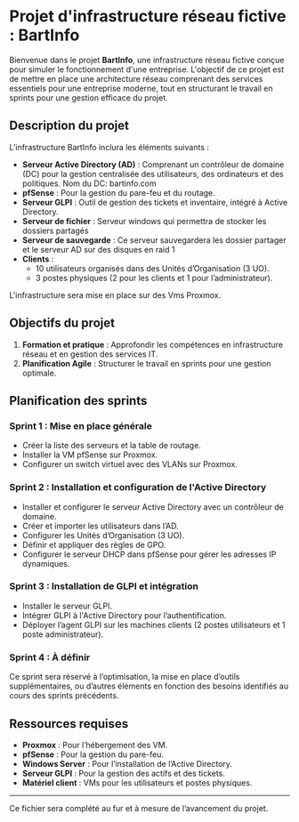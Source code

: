 # Projet d'infrastructure réseau fictive : BartInfo

Bienvenue dans le projet **BartInfo**, une infrastructure réseau fictive conçue pour simuler le fonctionnement d'une entreprise. L'objectif de ce projet est de mettre en place une architecture réseau comprenant des services essentiels pour une entreprise moderne, tout en structurant le travail en sprints pour une gestion efficace du projet.

## Description du projet

L’infrastructure BartInfo inclura les éléments suivants :

- **Serveur Active Directory (AD)** : Comprenant un contrôleur de domaine (DC) pour la gestion centralisée des utilisateurs, des ordinateurs et des politiques. Nom du DC: bartinfo.com
- **pfSense** : Pour la gestion du pare-feu et du routage.
- **Serveur GLPI** : Outil de gestion des tickets et inventaire, intégré à Active Directory.
- **Serveur de fichier** : Serveur windows qui permettra de stocker les dossiers partagés
- **Serveur de sauvegarde** : Ce serveur sauvegardera les dossier partager et le serveur AD sur des disques en raid 1
- **Clients** :
  - 10 utilisateurs organisés dans des Unités d’Organisation (3 UO).
  - 3 postes physiques (2 pour les clients et 1 pour l’administrateur).


L'infrastructure sera mise en place sur des Vms Proxmox.

## Objectifs du projet

1. **Formation et pratique** : Approfondir les compétences en infrastructure réseau et en gestion des services IT.
2. **Planification Agile** : Structurer le travail en sprints pour une gestion optimale.

## Planification des sprints

### Sprint 1 : Mise en place générale
- Créer la liste des serveurs et la table de routage.
- Installer la VM pfSense sur Proxmox.
- Configurer un switch virtuel avec des VLANs sur Proxmox.

### Sprint 2 : Installation et configuration de l'Active Directory
- Installer et configurer le serveur Active Directory avec un contrôleur de domaine.
- Créer et importer les utilisateurs dans l’AD.
- Configurer les Unités d’Organisation (3 UO).
- Définir et appliquer des règles de GPO.
- Configurer le serveur DHCP dans pfSense pour gérer les adresses IP dynamiques.

### Sprint 3 : Installation de GLPI et intégration
- Installer le serveur GLPI.
- Intégrer GLPI à l'Active Directory pour l’authentification.
- Déployer l’agent GLPI sur les machines clients (2 postes utilisateurs et 1 poste administrateur).

### Sprint 4 : À définir
Ce sprint sera réservé à l’optimisation, la mise en place d’outils supplémentaires, ou d’autres éléments en fonction des besoins identifiés au cours des sprints précédents.

## Ressources requises

- **Proxmox** : Pour l’hébergement des VM.
- **pfSense** : Pour la gestion du pare-feu.
- **Windows Server** : Pour l’installation de l’Active Directory.
- **Serveur GLPI** : Pour la gestion des actifs et des tickets.
- **Matériel client** : VMs pour les utilisateurs et postes physiques.

---
Ce fichier sera complété au fur et à mesure de l’avancement du projet. 
